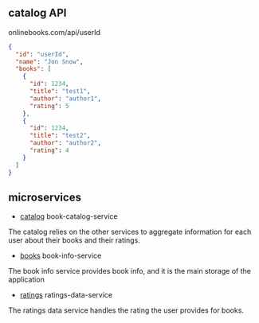 ## catalog API

onlinebooks.com/api/userId

```json
{
  "id": "userId",
  "name": "Jon Snow",
  "books": [
    {
      "id": 1234,
      "title": "test1",
      "author": "author1",
      "rating": 5
    },
    {
      "id": 1234,
      "title": "test2",
      "author": "author2",
      "rating": 4
    }
  ]
}
```

## microservices

- [catalog](http://localhost:8081/catalog/userId) book-catalog-service

The catalog relies on the other services to aggregate information for each user about their books and their ratings.

- [books](http://localhost:8082/books/bookId) book-info-service

The book info service provides book info, and it is the main storage of the application

- [ratings](http://localhost:8083/ratings/users/userId) ratings-data-service

The ratings data service handles the rating the user provides for books. 
